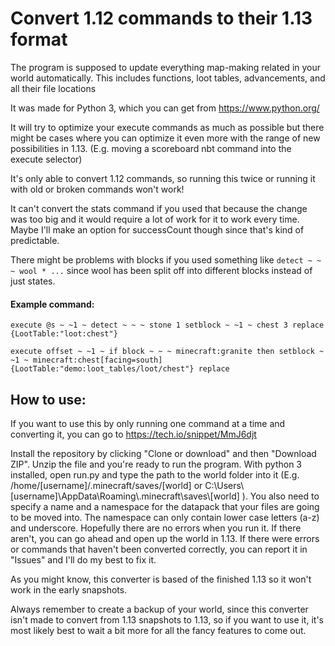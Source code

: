# Convert 1.12 commands to their 1.13 format

The program is supposed to update everything map-making related in your world automatically. This includes functions, loot tables, advancements, and all their file locations

It was made for Python 3, which you can get from https://www.python.org/

It will try to optimize your execute commands as much as possible but there might be cases where you can optimize it even more with the range of new possibilities in 1.13. (E.g. moving a scoreboard nbt command into the execute selector)

It's only able to convert 1.12 commands, so running this twice or running it with old or broken commands won't work!

It can't convert the stats command if you used that because the change was too big and it would require a lot of work for it to work every time. Maybe I'll make an option for successCount though since that's kind of predictable.

There might be problems with blocks if you used something like `detect ~ ~ ~ wool * ...` since wool has been split off into different blocks instead of just states.

#### Example command:

```
execute @s ~ ~1 ~ detect ~ ~ ~ stone 1 setblock ~ ~1 ~ chest 3 replace {LootTable:"loot:chest"}
```

```
execute offset ~ ~1 ~ if block ~ ~ ~ minecraft:granite then setblock ~ ~1 ~ minecraft:chest[facing=south]{LootTable:"demo:loot_tables/loot/chest"} replace
```

## How to use:

If you want to use this by only running one command at a time and converting it, you can go to https://tech.io/snippet/MmJ6djt

Install the repository by clicking "Clone or download" and then "Download ZIP". Unzip the file and you're ready to run the program. With python 3 installed, open run.py and type the path to the world folder into it (E.g. /home/[username]/.minecraft/saves/[world] or C:\Users\\[username]\AppData\Roaming\\.minecraft\saves\\[world] ). You also need to specify a name and a namespace for the datapack that your files are going to be moved into. The namespace can only contain lower case letters (a-z) and underscore. Hopefully there are no errors when you run it. If there aren't, you can go ahead and open up the world in 1.13. If there were errors or commands that haven't been converted correctly, you can report it in "Issues" and I'll do my best to fix it.

As you might know, this converter is based of the finished 1.13 so it won't work in the early snapshots.

Always remember to create a backup of your world, since this converter isn't made to convert from 1.13 snapshots to 1.13, so if you want to use it, it's most likely best to wait a bit more for all the fancy features to come out.

